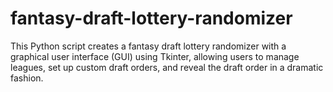 # fantasy-draft-lottery-randomizer
This Python script creates a fantasy draft lottery randomizer with a graphical user interface (GUI) using Tkinter, allowing users to manage leagues, set up custom draft orders, and reveal the draft order in a dramatic fashion.
